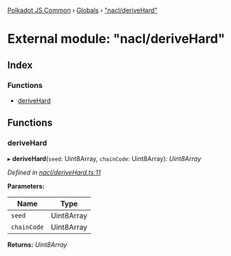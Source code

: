 [Polkadot JS Common](../README.md) › [Globals](../globals.md) › ["nacl/deriveHard"](_nacl_derivehard_.md)

# External module: "nacl/deriveHard"

## Index

### Functions

* [deriveHard](_nacl_derivehard_.md#derivehard)

## Functions

###  deriveHard

▸ **deriveHard**(`seed`: Uint8Array, `chainCode`: Uint8Array): *Uint8Array*

*Defined in [nacl/deriveHard.ts:11](https://github.com/polkadot-js/common/blob/bf5ba0f4/packages/util-crypto/src/nacl/deriveHard.ts#L11)*

**Parameters:**

Name | Type |
------ | ------ |
`seed` | Uint8Array |
`chainCode` | Uint8Array |

**Returns:** *Uint8Array*
